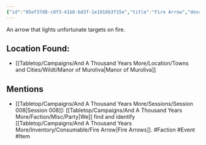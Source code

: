 ```yaml
---
{"id":"85ef37d8-c0f3-41b8-bd3f-1e1016b3f15e","title":"Fire Arrow","description":"An arrow that lights unfortunate targets on fire.","isInCurrentInventory":true,"isProscribed":false,"amountHeld":2,"causeOfConsumption":"null","publish":true,"date_created":"Thursday, April 11th 2024, 10:49:44 pm","date_modified":"Friday, April 19th 2024, 6:21:00 pm","cssclasses":["mado-heading"],"path":"Tabletop/Campaigns/And A Thousand Years More/Inventory/Consumable/Fire Arrow.md","permalink":"/tabletop/campaigns/and-a-thousand-years-more/inventory/consumable/fire-arrow/","PassFrontmatter":true}
---
```



An arrow that lights unfortunate targets on fire.

## Location Found:

- [[Tabletop/Campaigns/And A Thousand Years More/Location/Towns and Cities/Wildt/Manor of Muroliva\|Manor of Muroliva]]

## Mentions

- [[Tabletop/Campaigns/And A Thousand Years More/Sessions/Session 008\|Session 008]]: [[Tabletop/Campaigns/And A Thousand Years More/Faction/Misc/Party\|We]] find and identify [[Tabletop/Campaigns/And A Thousand Years More/Inventory/Consumable/Fire Arrow\|Fire Arrows]]. #Faction #Event #Item

